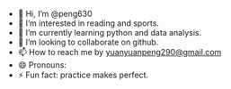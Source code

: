 - 👋 Hi, I’m @peng630
- 👀 I’m interested in reading and sports.
- 🌱 I’m currently learning python and data analysis.
- 💞️ I’m looking to collaborate on github.
- 📫 How to reach me by yuanyuanpeng290@gmail.com
- 😄 Pronouns: 
- ⚡ Fun fact: practice makes perfect.

<!---
peng630/peng630 is a ✨ special ✨ repository because its `README.md` (this file) appears on your GitHub profile.
You can click the Preview link to take a look at your changes.
--->
